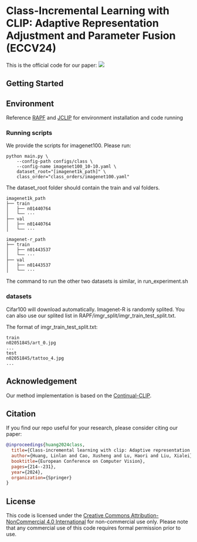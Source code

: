 

# Class-Incremental Learning with CLIP: Adaptive Representation Adjustment and Parameter Fusion (ECCV24)
This is the official code for our paper: <a href='https://arxiv.org/pdf/2407.14143'><img src='https://img.shields.io/badge/Paper-Arxiv-red'></a>

## Getting Started

## Environment
Reference [RAPF](https://github.com/linlany/RAPF) and [JCLIP](https://github.com/uyzhang/JCLIP) for environment installation and code running
### Running scripts

We provide the scripts for imagenet100. Please run:

```
python main.py \
    --config-path configs/class \
    --config-name imagenet100_10-10.yaml \
    dataset_root="[imagenet1k_path]" \
    class_order="class_orders/imagenet100.yaml"
```
The dataset_root folder should contain the train and val folders.
```
imagenet1k_path
├── train
│   ├── n01440764 
│   └── ···
├── val
│   ├── n01440764 
│   └── ···

imagenet-r_path
├── train
│   ├── n01443537 
│   └── ···
├── val
│   ├── n01443537 
│   └── ···

```

The command to run the other two datasets is similar, in run_experiment.sh

### datasets
Cifar100 will download automatically.
Imagenet-R is randomly splited. You can also use our splited list in RAPF/imgr_split/imgr_train_test_split.txt.

The format of imgr_train_test_split.txt:
```
train
n02051845/art_0.jpg
...
test
n02051845/tattoo_4.jpg
...
```

## Acknowledgement
Our method implementation is based on the [Continual-CLIP](https://github.com/vgthengane/Continual-CLIP).

## Citation

If you find our repo useful for your research, please consider citing our paper:

```bibtex
@inproceedings{huang2024class,
  title={Class-incremental learning with clip: Adaptive representation adjustment and parameter fusion},
  author={Huang, Linlan and Cao, Xusheng and Lu, Haori and Liu, Xialei},
  booktitle={European Conference on Computer Vision},
  pages={214--231},
  year={2024},
  organization={Springer}
}
```

## License
This code is licensed under the [Creative Commons Attribution-NonCommercial 4.0 International](https://creativecommons.org/licenses/by-nc/4.0/) for non-commercial use only.
Please note that any commercial use of this code requires formal permission prior to use.
